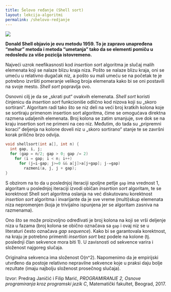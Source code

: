 ```yaml
---
title: Šelovo ređanje (Shell sort)
layout: lekcija-algoritmi
permalink: /shelovo-redjanje
---
```


![](https://upload.wikimedia.org/wikipedia/commons/d/d8/Sorting_shellsort_anim.gif)

**Donald Shell objavio je ovu metodu 1959. To je zapravo unapređena “mehur” metoda i metoda “umetanja” tako da se elementi pomiču u redosledu za više pozicija istovremeno.**

Najveći uzrok neefikasnosti kod *insertion sort* algoritma je slučaj malih elemenata koji se nalaze blizu kraja niza. Pošto se nalaze blizu kraja, oni se umeću u relativno dugačak niz, a pošto su mali umeću se na početak te je potrebno izvršiti pomeranje velikog broja elemenata kako bi se oni postavili na svoje mesto. *Shell sort* popravlja ovo.

Osnovni cilj je da se „skrati put“ ovakvih elemenata. *Shell sort* koristi činjenicu da *insertion sort* funkcioniše odlično kod nizova koji su „skoro sortirani“. Algoritam radi tako što se niz deli na veći broj kratkih kolona koje se sortiraju primenom insertion sort algoritma, čime se omogućava direktna razmena udaljenih elemenata. Broj kolona se zatim smanjuje, sve dok se na kraju insertion sort ne primeni na ceo niz. Međutim, do tada su „pripremni koraci“ deljenja na kolone doveli niz u „skoro sortirano“ stanje te se završni korak prilično brzo odvija.

```c
void shellsort(int a[], int n) {
  int gap, i, j;
  for (gap = n/2; gap > 0; gap /= 2)
    for (i = gap; i < n; i++)
      for (j=i-gap; j>=0 && a[j]>a[j+gap]; j-=gap)
        razmeni(a, j, j + gap);
}
```

S obzirom na to da u poslednjoj iteraciji spoljne petlje `gap` ima vrednost 1, algoritam u poslednjoj iteraciji izvodi običan *insertion sort* algoritam, te se korektnost Shell sort algoritma oslanja na već diskutovanu korektnost *insertion sort* algoritma i invarijante da je sve vreme (multi)skup elemenata niza nepromenjen (koja je trivijalno ispunjena jer se algoritam zasniva na razmenama).

Ono što se može proizvoljno određivati je broj kolona na koji se vrši deljenje niza u fazama (broj kolona se obično označava sa `gap` i ovaj niz se u literaturi često označava *gap sequence*). Kako bi se garantovala korektnost, na kraju je potrebno primeniti *insertion sort* bez podele na kolone (tj. poslednji član sekvence mora biti 1). U zavisnosti od sekvence varira i složenost najgoreg slučaja.

Originalna sekvenca ima složenost O(n^2). Napomenimo da je empirijski utvrđeno da postoje relativno nepravilne sekvence koje u praksi daju bolje rezultate (imaju najbolju složenost prosečnog slučaja).


Izvor: Predrag Janičić i Filip Marić, *PROGRAMIRANJE 2, Osnove programiranja kroz programski jezik C*, Matematički fakultet, Beograd, 2017.
